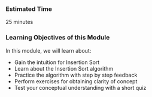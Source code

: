 ### Estimated Time

25 minutes

### Learning Objectives of this Module

In this module, we will learn about:

   - Gain the intuition for Insertion Sort
   - Learn about the Insertion Sort algorithm
   - Practice the algorithm with step by step feedback
   - Perform exercises for obtaining clarity of concept
   - Test your conceptual understanding with a short quiz


